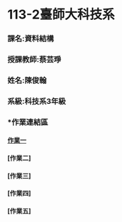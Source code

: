 #  113-2臺師大科技系
### 課名:資料結構
###  授課教師:蔡芸琤
###  姓名:陳俊翰
###  系級:科技系3年級
###  *作業連結區
#### [作業一](https://github.com/nick399100/DS-repo/blob/main/hw1.py)
#### [作業二]
#### [作業三]
#### [作業四]
#### [作業五]
